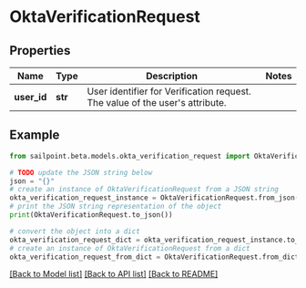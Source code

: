# OktaVerificationRequest


## Properties

Name | Type | Description | Notes
------------ | ------------- | ------------- | -------------
**user_id** | **str** | User identifier for Verification request. The value of the user&#39;s attribute. | 

## Example

```python
from sailpoint.beta.models.okta_verification_request import OktaVerificationRequest

# TODO update the JSON string below
json = "{}"
# create an instance of OktaVerificationRequest from a JSON string
okta_verification_request_instance = OktaVerificationRequest.from_json(json)
# print the JSON string representation of the object
print(OktaVerificationRequest.to_json())

# convert the object into a dict
okta_verification_request_dict = okta_verification_request_instance.to_dict()
# create an instance of OktaVerificationRequest from a dict
okta_verification_request_from_dict = OktaVerificationRequest.from_dict(okta_verification_request_dict)
```
[[Back to Model list]](../README.md#documentation-for-models) [[Back to API list]](../README.md#documentation-for-api-endpoints) [[Back to README]](../README.md)


